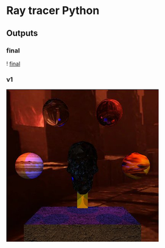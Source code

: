 # Ray tracer Python
## Outputs
### final
! [final](https://github.com/Arthurs101/RayTRacerGraficas/blob/proyecto2-ray-trace/temple_skull_3.jpg)
### v1
![render](https://github.com/Arthurs101/RayTRacerGraficas/blob/proyecto2-ray-trace/temple_skull_2.jpg)

